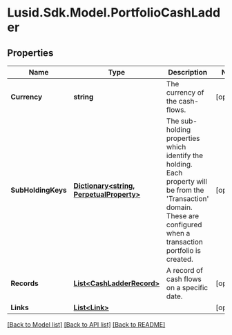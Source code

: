 
# Lusid.Sdk.Model.PortfolioCashLadder

## Properties

Name | Type | Description | Notes
------------ | ------------- | ------------- | -------------
**Currency** | **string** | The currency of the cash-flows. | [optional] 
**SubHoldingKeys** | [**Dictionary&lt;string, PerpetualProperty&gt;**](PerpetualProperty.md) | The sub-holding properties which identify the holding. Each property will be from the &#39;Transaction&#39; domain. These are configured when a transaction portfolio is created. | [optional] 
**Records** | [**List&lt;CashLadderRecord&gt;**](CashLadderRecord.md) | A record of cash flows on a specific date. | [optional] 
**Links** | [**List&lt;Link&gt;**](Link.md) |  | [optional] 

[[Back to Model list]](../README.md#documentation-for-models)
[[Back to API list]](../README.md#documentation-for-api-endpoints)
[[Back to README]](../README.md)

